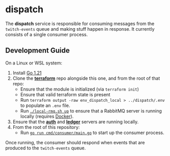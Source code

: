 # dispatch

The **dispatch** service is responsible for consuming messages from the `twitch-events`
queue and making stuff happen in response. It currently consists of a single consumer
process.

## Development Guide

On a Linux or WSL system:

1. Install [Go 1.21](https://go.dev/doc/install)
2. Clone the [**terraform**](https://github.com/golden-vcr/terraform) repo alongside
   this one, and from the root of that repo:
    - Ensure that the module is initialized (via `terraform init`)
    - Ensure that valid terraform state is present
    - Run `terraform output -raw env_dispatch_local > ../dispatch/.env` to populate an
      `.env` file.
    - Run [`./local-rmq.sh up`](https://github.com/golden-vcr/terraform/blob/main/local-rmq.sh)
      to ensure that a RabbitMQ server is running locally (requires
      [Docker](https://docs.docker.com/engine/install/)).
3. Ensure that the [**auth**](https://github.com/golden-vcr/auth?tab=readme-ov-file#development-guide)
   and [**ledger**](https://github.com/golden-vcr/ledger?tab=readme-ov-file#development-guide)
   servers are running locally.
4. From the root of this repository:
    - Run [`go run cmd/consumer/main.go`](./cmd/consumer/main.go) to start up the
      consumer process.

Once running, the consumer should respond when events that are produced to the
`twitch-events` queue.
